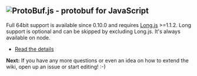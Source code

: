 ![ProtoBuf.js - protobuf for JavaScript](https://raw.github.com/dcodeIO/ProtoBuf.js/master/ProtoBuf.png)
---
Full 64bit support is available since 0.10.0 and requires [Long.js](https://github.com/dcodeIO/Long.js) >=1.1.2. Long support is optional and can be skipped by excluding Long.js. It's always available on node.

* [Read the details](https://github.com/dcodeIO/ByteBuffer.js#on-long-int64-support)

**Next:** If you have any more questions or even an idea on how to extend the wiki, open up an issue or start editing! :-)